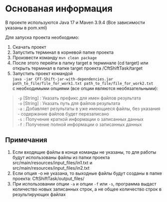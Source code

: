 <h1>Основаная информация</h1> 
В проекте используются Java 17 и Maven 3.9.4 (Все зависимости указаны в pom.xml)

Для запуска проекта необходимо:
1. Скачать проект
2. Запустить терминал в корневой папке проекта
3. Произвести команду `mvn clean package`
4. После этого перейти в папку target в терминале (cd target) или открыть терминал в папке target проекта /CftShiftTask/target
5. Запустить проект командой <br>
   `java -jar CFT-Shift-jar-with-dependencies.jar path_to_file/file_for_work1.txt path_to_file/file_for_work2.txt` <br>
с необходимыми опциями (все опции являются необязательными):

> `-p` [String] : Указать префикс для имен файлов результата <br>
`-o` [String] : Указать путь для файлов результата <br>
`-a` : Добавляет результаты в уже имеющиеся файлы, без указания - содержание файлов будет перезаписано<br>
`-s` : Получение краткой информации о записанных данных<br>
`-f` : Получение полной информации о записанных данных<br>

<h2>Примечания</h2> 

1. Если входящие файлы в конце команды не указаны, то для работы будут использованы файлы из
папки проекта src/main/resources/input_files/in1.txt и src/main/resources/input_files/in2.txt
2. Если опция -o не указана, то выходные файлы будут созданы в папке проекта: CftShiftTask/output_files/
3. При использовании опции `-a` и опции `-f` или `-s`, программа выдаст количество новых записанных строк,
а не общее количество строк в результирующих файлах
